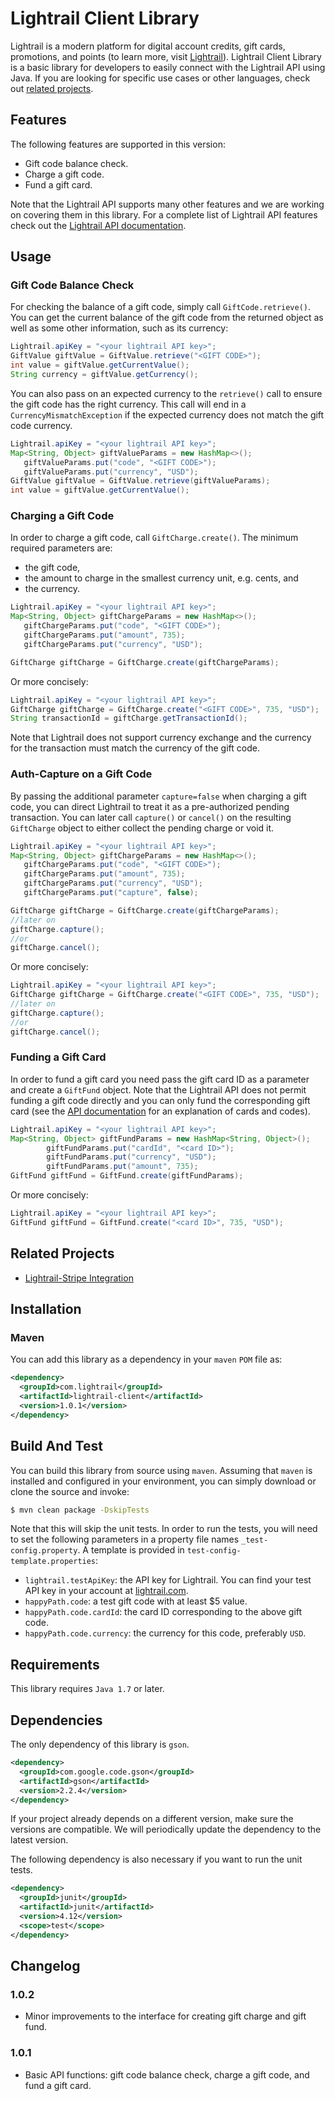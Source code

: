 

# Lightrail Client Library

Lightrail is a modern platform for digital account credits, gift cards, promotions, and points (to learn more, visit [Lightrail](https://www.lightrail.com/)). Lightrail Client Library is a basic library for developers to easily connect with the Lightrail API using Java. If you are looking for specific use cases or other languages, check out [related projects](#related-projects). 

## Features ##

The following features are supported in this version:

- Gift code balance check. 
- Charge a gift code.
- Fund a gift card.

Note that the Lightrail API supports many other features and we are working on covering them in this library. For a complete list of Lightrail API features check out the [Lightrail API documentation](https://www.lightrail.com/docs/).

## Usage ##

### Gift Code Balance Check ###
For checking the balance of a gift code, simply call `GiftCode.retrieve()`. You can get the 
current balance of the gift code from the returned object as well as some other information,
such as its currency:
```Java
Lightrail.apiKey = "<your lightrail API key>";
GiftValue giftValue = GiftValue.retrieve("<GIFT CODE>");
int value = giftValue.getCurrentValue();
String currency = giftValue.getCurrency();
```
You can also pass on an expected currency to the `retrieve()` call to ensure the gift code has the right currency. This call will end in a `CurrencyMismatchException` if the expected currency does not match the gift code currency.

```Java
Lightrail.apiKey = "<your lightrail API key>";
Map<String, Object> giftValueParams = new HashMap<>();
   giftValueParams.put("code", "<GIFT CODE>");
   giftValueParams.put("currency", "USD");
GiftValue giftValue = GiftValue.retrieve(giftValueParams);
int value = giftValue.getCurrentValue();
```

### Charging a Gift Code

In order to charge a gift code, call `GiftCharge.create()`. The minimum required parameters are:

- the gift code,
- the amount to charge in the smallest currency unit, e.g. cents, and
- the currency.

```Java
Lightrail.apiKey = "<your lightrail API key>";
Map<String, Object> giftChargeParams = new HashMap<>();
   giftChargeParams.put("code", "<GIFT CODE>");
   giftChargeParams.put("amount", 735);
   giftChargeParams.put("currency", "USD");

GiftCharge giftCharge = GiftCharge.create(giftChargeParams);
```

Or more concisely:

```Java
Lightrail.apiKey = "<your lightrail API key>";
GiftCharge giftCharge = GiftCharge.create("<GIFT CODE>", 735, "USD");
String transactionId = giftCharge.getTransactionId();
```

Note that Lightrail does not support currency exchange and the currency for the transaction must match the currency of the gift code.

### Auth-Capture on a Gift Code

By passing the additional parameter `capture=false` when charging a gift code, you can direct Lightrail to treat it as a pre-authorized pending transaction. You can later call `capture()` or `cancel()` on the resulting `GiftCharge` object to either collect the pending charge or void it.

```Java
Lightrail.apiKey = "<your lightrail API key>";
Map<String, Object> giftChargeParams = new HashMap<>();
   giftChargeParams.put("code", "<GIFT CODE>");
   giftChargeParams.put("amount", 735);
   giftChargeParams.put("currency", "USD");
   giftChargeParams.put("capture", false);

GiftCharge giftCharge = GiftCharge.create(giftChargeParams);
//later on
giftCharge.capture();
//or
giftCharge.cancel();
```

Or more concisely:

```Java
Lightrail.apiKey = "<your lightrail API key>";
GiftCharge giftCharge = GiftCharge.create("<GIFT CODE>", 735, "USD");
//later on
giftCharge.capture();
//or
giftCharge.cancel();
```


### Funding a Gift Card

In order to fund a gift card you need pass the gift card ID as a parameter and create a `GiftFund` object. Note that the Lightrail API does not permit funding a gift code directly and you can only fund the corresponding gift card (see the [API documentation](https://www.lightrail.com/docs/) for an explanation of cards and codes).

```Java
Lightrail.apiKey = "<your lightrail API key>";
Map<String, Object> giftFundParams = new HashMap<String, Object>();
        giftFundParams.put("cardId", "<card ID>");
        giftFundParams.put("currency", "USD");
        giftFundParams.put("amount", 735);
GiftFund giftFund = GiftFund.create(giftFundParams);
```

Or more concisely:

```Java
Lightrail.apiKey = "<your lightrail API key>";
GiftFund giftFund = GiftFund.create("<card ID>", 735, "USD");
```



## Related Projects

- [Lightrail-Stripe Integration](https://github.com/Giftbit/lightrail-stripe-java)

## Installation ##

### Maven
You can add this library as a dependency in your `maven` `POM` file as:
```xml
<dependency>
  <groupId>com.lightrail</groupId>
  <artifactId>lightrail-client</artifactId>
  <version>1.0.1</version>
</dependency>
```

## Build And Test ##
You can build  this library from source using `maven`. Assuming that `maven` is installed and configured in your 
environment, you can simply download or clone the source and invoke:
```sh
$ mvn clean package -DskipTests
```
Note that this will skip the unit tests. In order to run the tests, you will need to set the 
following parameters in a property file names `_test-config.property`. A template 
is provided in `test-config-template.properties`:
- `lightrail.testApiKey`: the API key for Lightrail. You can find your test API key in your account at 
  [lightrail.com](lightrail.com). 
- `happyPath.code`: a test gift code with at least $5 value.
- `happyPath.code.cardId`: the card ID corresponding to the above gift code.
- `happyPath.code.currency`: the currency for this code, preferably `USD`.

## Requirements ## 
This library requires `Java 1.7` or later.

## Dependencies ##

The only dependency of this library is `gson`. 
```xml
<dependency>
  <groupId>com.google.code.gson</groupId>
  <artifactId>gson</artifactId>
  <version>2.2.4</version>
</dependency>
```
If your project already depends on a different version, make sure the versions 
are compatible. We will periodically update the dependency to the latest version.

The following dependency is also necessary if you want to run the unit tests.
```xml
<dependency>
  <groupId>junit</groupId>
  <artifactId>junit</artifactId>
  <version>4.12</version>
  <scope>test</scope>
</dependency>
```
## Changelog ## 

### 1.0.2

- Minor improvements to the interface for creating gift charge and gift fund.

### 1.0.1 ###

- Basic API functions: gift code balance check, charge a gift code, and fund a gift card.

